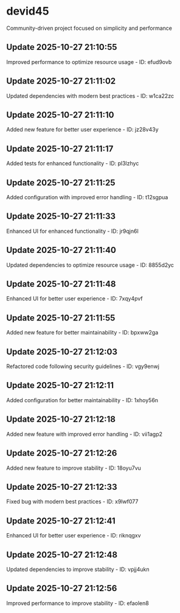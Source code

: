 # devid45
Community-driven project focused on simplicity and performance

## Update 2025-10-27 21:10:55
Improved performance to optimize resource usage - ID: efud9ovb


## Update 2025-10-27 21:11:02
Updated dependencies with modern best practices - ID: w1ca22zc


## Update 2025-10-27 21:11:10
Added new feature for better user experience - ID: jz28v43y


## Update 2025-10-27 21:11:17
Added tests for enhanced functionality - ID: pl3lzhyc


## Update 2025-10-27 21:11:25
Added configuration with improved error handling - ID: t12sgpua


## Update 2025-10-27 21:11:33
Enhanced UI for enhanced functionality - ID: jr9qjn6l


## Update 2025-10-27 21:11:40
Updated dependencies to optimize resource usage - ID: 8855d2yc


## Update 2025-10-27 21:11:48
Enhanced UI for better user experience - ID: 7xqy4pvf


## Update 2025-10-27 21:11:55
Added new feature for better maintainability - ID: bpxww2ga


## Update 2025-10-27 21:12:03
Refactored code following security guidelines - ID: vgy9enwj


## Update 2025-10-27 21:12:11
Added configuration for better maintainability - ID: 1xhoy56n


## Update 2025-10-27 21:12:18
Added new feature with improved error handling - ID: vii1agp2


## Update 2025-10-27 21:12:26
Added new feature to improve stability - ID: 18oyu7vu


## Update 2025-10-27 21:12:33
Fixed bug with modern best practices - ID: x9lwf077


## Update 2025-10-27 21:12:41
Enhanced UI for better user experience - ID: riknqgxv


## Update 2025-10-27 21:12:48
Updated dependencies to improve stability - ID: vpjj4ukn


## Update 2025-10-27 21:12:56
Improved performance to improve stability - ID: efaolen8

